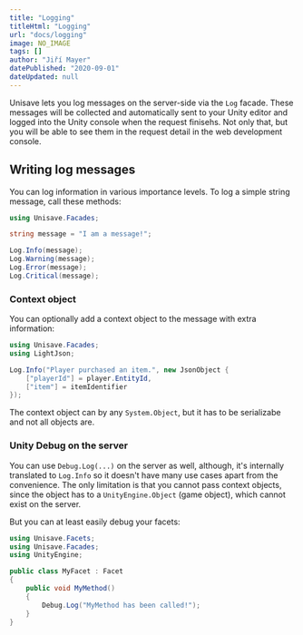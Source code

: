 ```yaml
---
title: "Logging"
titleHtml: "Logging"
url: "docs/logging"
image: NO_IMAGE
tags: []
author: "Jiří Mayer"
datePublished: "2020-09-01"
dateUpdated: null
---
```



Unisave lets you log messages on the server-side via the `Log` facade. These messages will be collected and automatically sent to your Unity editor and logged into the Unity console when the request finisehs. Not only that, but you will be able to see them in the request detail in the web development console.


## Writing log messages

You can log information in various importance levels. To log a simple string message, call these methods:

```cs
using Unisave.Facades;

string message = "I am a message!";

Log.Info(message);
Log.Warning(message);
Log.Error(message);
Log.Critical(message);
```


### Context object

You can optionally add a context object to the message with extra information:

```cs
using Unisave.Facades;
using LightJson;

Log.Info("Player purchased an item.", new JsonObject {
    ["playerId"] = player.EntityId,
    ["item"] = itemIdentifier
});
```

The context object can by any `System.Object`, but it has to be serializabe and not all objects are.


### Unity Debug on the server

You can use `Debug.Log(...)` on the server as well, although, it's internally translated to `Log.Info` so it doesn't have many use cases apart from the convenience. The only limitation is that you cannot pass context objects, since the object has to a `UnityEngine.Object` (game object), which cannot exist on the server.

But you can at least easily debug your facets:

```cs
using Unisave.Facets;
using Unisave.Facades;
using UnityEngine;

public class MyFacet : Facet
{
    public void MyMethod()
    {
        Debug.Log("MyMethod has been called!");
    }
}
```

